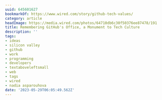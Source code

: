 ```yaml
---
uuid: 645601627
bookmarkOf: https://www.wired.com/story/github-tech-values/
category: article
headImage: https://media.wired.com/photos/64710db6c30f50376ee87478/191:100/w_1280,c_limit/ideas-gitbhub-monument-tech-spaces.png
title: Remembering GitHub's Office, a Monument to Tech Culture
description: ''
tags:
- ideas
- silicon valley
- github
- work
- programming
- developers
- textaboveleftsmall
- web
- tags
- wired
- nadia asparouhova
date: '2023-05-29T06:05:49.562Z'
---
```



